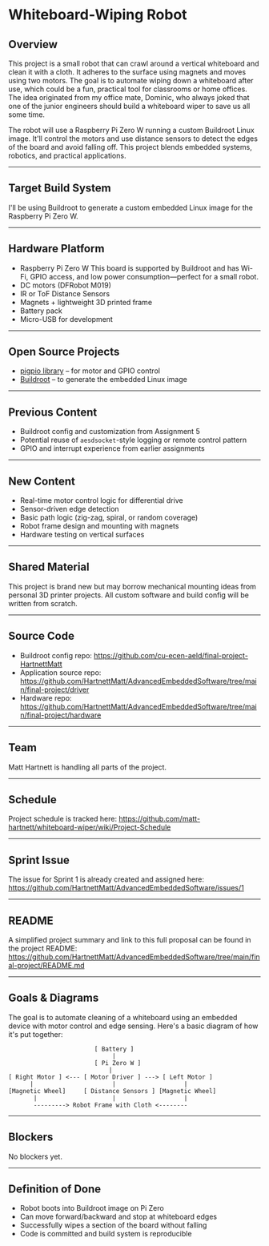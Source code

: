 # Whiteboard-Wiping Robot

## Overview
This project is a small robot that can crawl around a vertical whiteboard and clean it with a cloth. It adheres to the surface using magnets and moves using two motors. The goal is to automate wiping down a whiteboard after use, which could be a fun, practical tool for classrooms or home offices. The idea originated from my office mate, Dominic, who always joked that one of the junior engineers should build a whiteboard wiper to save us all some time.

The robot will use a Raspberry Pi Zero W running a custom Buildroot Linux image. It'll control the motors and use distance sensors to detect the edges of the board and avoid falling off. This project blends embedded systems, robotics, and practical applications.

---

## Target Build System
I'll be using Buildroot to generate a custom embedded Linux image for the Raspberry Pi Zero W.

---

## Hardware Platform
- Raspberry Pi Zero W
  This board is supported by Buildroot and has Wi-Fi, GPIO access, and low power consumption—perfect for a small robot.
- DC motors (DFRobot M019)
- IR or ToF Distance Sensors
- Magnets + lightweight 3D printed frame
- Battery pack
- Micro-USB for development

---

## Open Source Projects
- [pigpio library](https://abyz.me.uk/rpi/pigpio/) – for motor and GPIO control
- [Buildroot](https://buildroot.org/) – to generate the embedded Linux image

---

## Previous Content
- Buildroot config and customization from Assignment 5
- Potential reuse of `aesdsocket`-style logging or remote control pattern
- GPIO and interrupt experience from earlier assignments

---

## New Content
- Real-time motor control logic for differential drive
- Sensor-driven edge detection
- Basic path logic (zig-zag, spiral, or random coverage)
- Robot frame design and mounting with magnets
- Hardware testing on vertical surfaces

---

## Shared Material
This project is brand new but may borrow mechanical mounting ideas from personal 3D printer projects. All custom software and build config will be written from scratch.

---

## Source Code
- Buildroot config repo: https://github.com/cu-ecen-aeld/final-project-HartnettMatt
- Application source repo: https://github.com/HartnettMatt/AdvancedEmbeddedSoftware/tree/main/final-project/driver
- Hardware repo: https://github.com/HartnettMatt/AdvancedEmbeddedSoftware/tree/main/final-project/hardware

---

## Team
Matt Hartnett is handling all parts of the project.

---

## Schedule
Project schedule is tracked here:
https://github.com/matt-hartnett/whiteboard-wiper/wiki/Project-Schedule

---

## Sprint Issue
The issue for Sprint 1 is already created and assigned here:
https://github.com/HartnettMatt/AdvancedEmbeddedSoftware/issues/1

---

## README
A simplified project summary and link to this full proposal can be found in the project README:
https://github.com/HartnettMatt/AdvancedEmbeddedSoftware/tree/main/final-project/README.md

---

## Goals & Diagrams
The goal is to automate cleaning of a whiteboard using an embedded device with motor control and edge sensing. Here's a basic diagram of how it's put together:

```
                        [ Battery ]
                             |
                        [ Pi Zero W ]
                            |
[ Right Motor ] <--- [ Motor Driver ] ---> [ Left Motor ]
      |                      |                   |
[Magnetic Wheel]     [ Distance Sensors ] [Magnetic Wheel]
       |                     |                   |
       ---------> Robot Frame with Cloth <--------
```

---

## Blockers
No blockers yet.

---

## Definition of Done
- Robot boots into Buildroot image on Pi Zero
- Can move forward/backward and stop at whiteboard edges
- Successfully wipes a section of the board without falling
- Code is committed and build system is reproducible